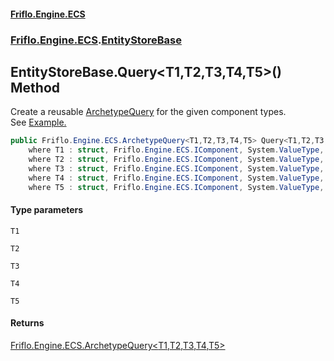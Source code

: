 #### [Friflo.Engine.ECS](index.md 'index')
### [Friflo.Engine.ECS](Friflo.Engine.ECS.md 'Friflo.Engine.ECS').[EntityStoreBase](EntityStoreBase.md 'Friflo.Engine.ECS.EntityStoreBase')

## EntityStoreBase.Query<T1,T2,T3,T4,T5>() Method

Create a reusable [ArchetypeQuery](ArchetypeQuery.md 'Friflo.Engine.ECS.ArchetypeQuery') for the given component types.<br/>
See <a href="https://friflo.gitbook.io/friflo.engine.ecs/examples/general#query-entities">Example.</a>

```csharp
public Friflo.Engine.ECS.ArchetypeQuery<T1,T2,T3,T4,T5> Query<T1,T2,T3,T4,T5>()
    where T1 : struct, Friflo.Engine.ECS.IComponent, System.ValueType, System.ValueType
    where T2 : struct, Friflo.Engine.ECS.IComponent, System.ValueType, System.ValueType
    where T3 : struct, Friflo.Engine.ECS.IComponent, System.ValueType, System.ValueType
    where T4 : struct, Friflo.Engine.ECS.IComponent, System.ValueType, System.ValueType
    where T5 : struct, Friflo.Engine.ECS.IComponent, System.ValueType, System.ValueType;
```
#### Type parameters

<a name='Friflo.Engine.ECS.EntityStoreBase.Query_T1,T2,T3,T4,T5_().T1'></a>

`T1`

<a name='Friflo.Engine.ECS.EntityStoreBase.Query_T1,T2,T3,T4,T5_().T2'></a>

`T2`

<a name='Friflo.Engine.ECS.EntityStoreBase.Query_T1,T2,T3,T4,T5_().T3'></a>

`T3`

<a name='Friflo.Engine.ECS.EntityStoreBase.Query_T1,T2,T3,T4,T5_().T4'></a>

`T4`

<a name='Friflo.Engine.ECS.EntityStoreBase.Query_T1,T2,T3,T4,T5_().T5'></a>

`T5`

#### Returns
[Friflo.Engine.ECS.ArchetypeQuery&lt;](ArchetypeQuery_T1,T2,T3,T4,T5_.md 'Friflo.Engine.ECS.ArchetypeQuery<T1,T2,T3,T4,T5>')[T1](EntityStoreBase.Query_T1,T2,T3,T4,T5_().md#Friflo.Engine.ECS.EntityStoreBase.Query_T1,T2,T3,T4,T5_().T1 'Friflo.Engine.ECS.EntityStoreBase.Query<T1,T2,T3,T4,T5>().T1')[,](ArchetypeQuery_T1,T2,T3,T4,T5_.md 'Friflo.Engine.ECS.ArchetypeQuery<T1,T2,T3,T4,T5>')[T2](EntityStoreBase.Query_T1,T2,T3,T4,T5_().md#Friflo.Engine.ECS.EntityStoreBase.Query_T1,T2,T3,T4,T5_().T2 'Friflo.Engine.ECS.EntityStoreBase.Query<T1,T2,T3,T4,T5>().T2')[,](ArchetypeQuery_T1,T2,T3,T4,T5_.md 'Friflo.Engine.ECS.ArchetypeQuery<T1,T2,T3,T4,T5>')[T3](EntityStoreBase.Query_T1,T2,T3,T4,T5_().md#Friflo.Engine.ECS.EntityStoreBase.Query_T1,T2,T3,T4,T5_().T3 'Friflo.Engine.ECS.EntityStoreBase.Query<T1,T2,T3,T4,T5>().T3')[,](ArchetypeQuery_T1,T2,T3,T4,T5_.md 'Friflo.Engine.ECS.ArchetypeQuery<T1,T2,T3,T4,T5>')[T4](EntityStoreBase.Query_T1,T2,T3,T4,T5_().md#Friflo.Engine.ECS.EntityStoreBase.Query_T1,T2,T3,T4,T5_().T4 'Friflo.Engine.ECS.EntityStoreBase.Query<T1,T2,T3,T4,T5>().T4')[,](ArchetypeQuery_T1,T2,T3,T4,T5_.md 'Friflo.Engine.ECS.ArchetypeQuery<T1,T2,T3,T4,T5>')[T5](EntityStoreBase.Query_T1,T2,T3,T4,T5_().md#Friflo.Engine.ECS.EntityStoreBase.Query_T1,T2,T3,T4,T5_().T5 'Friflo.Engine.ECS.EntityStoreBase.Query<T1,T2,T3,T4,T5>().T5')[&gt;](ArchetypeQuery_T1,T2,T3,T4,T5_.md 'Friflo.Engine.ECS.ArchetypeQuery<T1,T2,T3,T4,T5>')